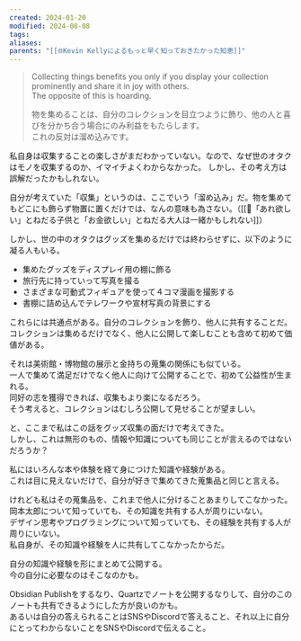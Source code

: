 ```yaml
---
created: 2024-01-20
modified: 2024-08-08
tags: 
aliases: 
parents: "[[🌐Kevin Kellyによるもっと早く知っておきたかった知恵]]"
---
```

> Collecting things benefits you only if you display your collection prominently and share it in joy with others.   
> The opposite of this is hoarding.
> 
> 物を集めることは、自分のコレクションを目立つように飾り、他の人と喜びを分かち合う場合にのみ利益をもたらします。  
> これの反対は溜め込みです。

私自身は収集することの楽しさがまだわかっていない。なので、なぜ世のオタクはモノを収集するのか、イマイチよくわからなかった。
しかし、その考え方は誤解だったかもしれない。  

自分が考えていた「収集」というのは、ここでいう「溜め込み」だ。物を集めてもどこにも飾らず物置に置くだけでは、なんの意味も為さない。（[[💭「あれ欲しい」とねだる子供と「お金欲しい」とねだる大人は一緒かもしれない]]）

しかし、世の中のオタクはグッズを集めるだけでは終わらせずに、以下のように凝る人もいる。
- 集めたグッズをディスプレイ用の棚に飾る
- 旅行先に持っていって写真を撮る
- さまざまな可動式フィギュアを使って４コマ漫画を撮影する
- 書棚に詰め込んでテレワークや宣材写真の背景にする

これらには共通点がある。自分のコレクションを飾り、他人に共有することだ。  
コレクションは集めるだけでなく、他人に公開して楽しむことも含めて初めて価値がある。

それは美術館・博物館の展示と金持ちの蒐集の関係にも似ている。  
一人で集めて満足だけでなく他人に向けて公開することで、初めて公益性が生まれる。  
同好の志を獲得できれば、収集もより楽になるだろう。  
そう考えると、コレクションはむしろ公開して見せることが望ましい。

と、ここまで私はこの話をグッズ収集の面だけで考えてきた。  
しかし、これは無形のもの、情報や知識についても同じことが言えるのではないだろうか？

私にはいろんな本や体験を経て身につけた知識や経験がある。  
これは目に見えないだけで、自分が好きで集めてきた蒐集品と同じと言える。

けれども私はその蒐集品を、これまで他人に分けることあまりしてこなかった。  
岡本太郎について知っていても、その知識を共有する人が周りにいない。  
デザイン思考やプログラミングについて知っていても、その経験を共有する人が周りにいない。  
私自身が、その知識や経験を人に共有してこなかったからだ。

自分の知識や経験を形にまとめて公開する。  
今の自分に必要なのはそこなのかも。

Obsidian Publishをするなり、Quartzでノートを公開するなりして、自分のこのノートも共有できるようにした方が良いのかも。  
あるいは自分の答えられることはSNSやDiscordで答えること、それ以上に自分にとってわからないことをSNSやDiscordで伝えること。